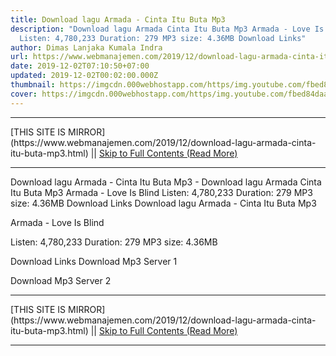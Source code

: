 ```yaml
---
title: Download lagu Armada - Cinta Itu Buta Mp3
description: "Download lagu Armada Cinta Itu Buta Mp3 Armada - Love Is Blind
  Listen: 4,780,233 Duration: 279 MP3 size: 4.36MB Download Links"
author: Dimas Lanjaka Kumala Indra
url: https://www.webmanajemen.com/2019/12/download-lagu-armada-cinta-itu-buta-mp3.html
date: 2019-12-02T07:10:50+07:00
updated: 2019-12-02T00:02:00.000Z
thumbnail: https://imgcdn.000webhostapp.com/https/img.youtube.com/fbed84daabef5aebb8ec510a340ad6b3.jpeg
cover: https://imgcdn.000webhostapp.com/https/img.youtube.com/fbed84daabef5aebb8ec510a340ad6b3.jpeg
---
```


<hr/> [THIS SITE IS MIRROR](https://www.webmanajemen.com/2019/12/download-lagu-armada-cinta-itu-buta-mp3.html) || <a href="https://www.webmanajemen.com/2019/12/download-lagu-armada-cinta-itu-buta-mp3.html" rel="follow" class="button" id="read-more">Skip to Full Contents (Read More)</a> <hr/> Download lagu Armada - Cinta Itu Buta Mp3 - Download lagu Armada Cinta Itu Buta Mp3 Armada - Love Is Blind Listen: 4,780,233 Duration: 279 MP3 size: 4.36MB Download Links Download lagu Armada - Cinta Itu Buta Mp3

  Armada - Love Is Blind 

  Listen: 4,780,233 
  Duration: 279 
  MP3 size: 4.36MB 

  Download Links 
  Download Mp3 Server 1 

  Download Mp3 Server 2 
   <hr/> [THIS SITE IS MIRROR](https://www.webmanajemen.com/2019/12/download-lagu-armada-cinta-itu-buta-mp3.html) || <a href="https://www.webmanajemen.com/2019/12/download-lagu-armada-cinta-itu-buta-mp3.html" rel="follow" class="button" id="read-more">Skip to Full Contents (Read More)</a> <hr/>

<script>
    if (location.host.includes('dimaslanjaka12')) {
      location.replace('https://www.webmanajemen.com/2019/12/download-lagu-armada-cinta-itu-buta-mp3.html');
    }
  </script>